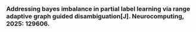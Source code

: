 ### Addressing bayes imbalance in partial label learning via range adaptive graph guided disambiguation[J]. Neurocomputing, 2025: 129606.
